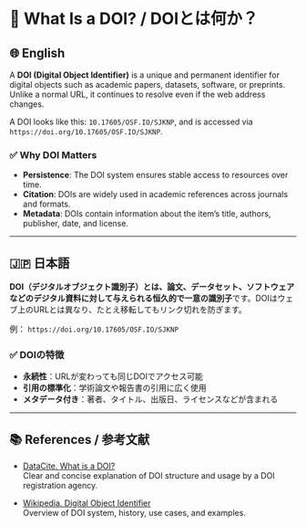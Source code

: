 # 🔗 What Is a DOI? / DOIとは何か？

## 🌐 English

A **DOI (Digital Object Identifier)** is a unique and permanent identifier for digital objects such as academic papers, datasets, software, or preprints. Unlike a normal URL, it continues to resolve even if the web address changes.

A DOI looks like this: `10.17605/OSF.IO/SJKNP`, and is accessed via `https://doi.org/10.17605/OSF.IO/SJKNP`.

### ✅ Why DOI Matters

- **Persistence**: The DOI system ensures stable access to resources over time.
- **Citation**: DOIs are widely used in academic references across journals and formats.
- **Metadata**: DOIs contain information about the item’s title, authors, publisher, date, and license.

---

## 🇯🇵 日本語

**DOI（デジタルオブジェクト識別子）**とは、論文、データセット、ソフトウェアなどのデジタル資料に対して与えられる**恒久的で一意の識別子**です。DOIはウェブ上のURLとは異なり、たとえ移転してもリンク切れを防ぎます。

例： `https://doi.org/10.17605/OSF.IO/SJKNP`

### ✅ DOIの特徴

- **永続性**：URLが変わっても同じDOIでアクセス可能
- **引用の標準化**：学術論文や報告書の引用に広く使用
- **メタデータ付き**：著者、タイトル、出版日、ライセンスなどが含まれる

---

## 📚 References / 参考文献

- [DataCite. What is a DOI?](https://support.datacite.org/docs/what-is-a-doi)  
  Clear and concise explanation of DOI structure and usage by a DOI registration agency.
  
- [Wikipedia. Digital Object Identifier](https://en.wikipedia.org/wiki/Digital_object_identifier)  
  Overview of DOI system, history, use cases, and examples.
